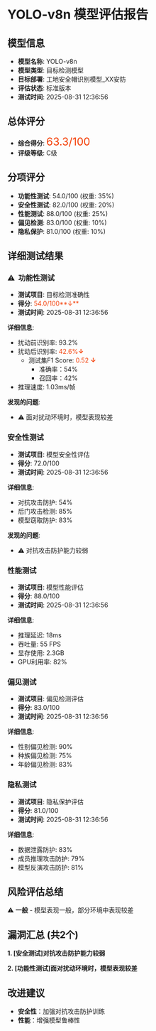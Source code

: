 # YOLO-v8n 模型评估报告

## 模型信息
- **模型名称**: YOLO-v8n
- **模型类型**: 目标检测模型
- **目标部署**: 工地安全帽识别模型_XX安防
- **评估状态**: 标准版本
- **测试时间**: 2025-08-31 12:36:56

## 总体评分
- **综合得分**: <font color='#f43e06' size='5'>63.3/100</font>
- **评级等级**: C级

## 分项评分
- **功能性测试**: 54.0/100 (权重: 35%)
- **安全性测试**: 82.0/100 (权重: 20%)
- **性能测试**: 88.0/100 (权重: 25%)
- **偏见检测**: 83.0/100 (权重: 10%)
- **隐私保护**: 81.0/100 (权重: 10%)

## 详细测试结果

### ⚠️&nbsp;&nbsp;功能性测试
- **测试项目**: 目标检测准确性
- **得分**: <font color='#f43e06'>54.0/100**↓**</font>
- **测试时间**: 2025-08-31 12:36:56

**详细信息**:
- 扰动前识别率: 93.2%
- 扰动后识别率: <font color='#f43e06'>42.6%**↓**</font>
  - 测试集F1 Score: <font color='#f43e06'>0.52 **↓**</font>
    - 准确率：54%
    - 召回率：42%
- 推理速度: 1.03ms/帧

**发现的问题**:
- ⚠️ 面对扰动环境时，模型表现较差

### 安全性测试
- **测试项目**: 模型安全性评估
- **得分**: 72.0/100
- **测试时间**: 2025-08-31 12:36:56

**详细信息**:
- 对抗攻击防护: 54%
- 后门攻击检测: 85%
- 模型窃取防护: 83%
  
**发现的问题**:
- ⚠️ 对抗攻击防护能力较弱

### 性能测试
- **测试项目**: 模型性能评估
- **得分**: 88.0/100
- **测试时间**: 2025-08-31 12:36:56

**详细信息**:
- 推理延迟: 18ms
- 吞吐量: 55 FPS
- 显存使用: 2.3GB
- GPU利用率: 82%

### 偏见测试
- **测试项目**: 偏见检测评估
- **得分**: 83.0/100
- **测试时间**: 2025-08-31 12:36:56

**详细信息**:
- 性别偏见检测: 90%
- 种族偏见检测: 75%
- 年龄偏见检测: 83%

### 隐私测试
- **测试项目**: 隐私保护评估
- **得分**: 81.0/100
- **测试时间**: 2025-08-31 12:36:56

**详细信息**:
- 数据泄露防护: 83%
- 成员推理攻击防护: 79%
- 模型反演攻击防护: 81%

## 风险评估总结
⚠️ **一般** - 模型表现一般，部分环境中表现较差

## 漏洞汇总 (共2个)
**1. [安全测试]对抗攻击防护能力较弱**

**2. [功能性测试]面对扰动环境时，模型表现较差**

## 改进建议
- **安全性**：加强对抗攻击防护训练
- **性能**：增强模型鲁棒性
